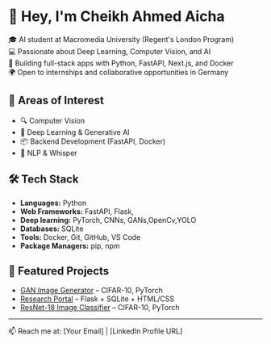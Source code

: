 # 👋 Hey, I'm Cheikh Ahmed Aicha

🎓 AI student at Macromedia University (Regent's London Program)  
💻 Passionate about Deep Learning, Computer Vision, and AI  
🚀 Building full-stack apps with Python, FastAPI, Next.js, and Docker  
🌍 Open to internships and collaborative opportunities in Germany

## 🧠 Areas of Interest
- 🔍 Computer Vision
- 🧠 Deep Learning & Generative AI
- 📦 Backend Development (FastAPI, Docker)
- 🤖 NLP & Whisper

## 🛠️ Tech Stack

- **Languages:** Python
- **Web Frameworks:** FastAPI, Flask,  
- **Deep learning:** PyTorch, CNNs, GANs,OpenCv,YOLO  
- **Databases:** SQLite  
- **Tools:** Docker, Git, GitHub, VS Code  
- **Package Managers:** pip, npm  


## 📂 Featured Projects  
- [GAN Image Generator](#) – CIFAR-10, PyTorch  
- [Research Portal](#) – Flask + SQLite + HTML/CSS  
- [ResNet-18 Image Classifier](#) – CIFAR-10, PyTorch

---

📫 Reach me at: [Your Email] | [LinkedIn Profile URL]
